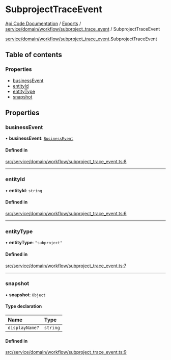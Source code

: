 # SubprojectTraceEvent
 
[Api Code Documentation](../README.md) / [Exports](../modules.md) / [service/domain/workflow/subproject\_trace\_event](../modules/service_domain_workflow_subproject_trace_event.md) / SubprojectTraceEvent

[service/domain/workflow/subproject_trace_event](../modules/service_domain_workflow_subproject_trace_event.md).SubprojectTraceEvent

## Table of contents

### Properties

- [businessEvent](service_domain_workflow_subproject_trace_event.SubprojectTraceEvent.md#businessevent)
- [entityId](service_domain_workflow_subproject_trace_event.SubprojectTraceEvent.md#entityid)
- [entityType](service_domain_workflow_subproject_trace_event.SubprojectTraceEvent.md#entitytype)
- [snapshot](service_domain_workflow_subproject_trace_event.SubprojectTraceEvent.md#snapshot)

## Properties

### businessEvent

• **businessEvent**: [`BusinessEvent`](../modules/service_domain_business_event.md#businessevent)

#### Defined in

[src/service/domain/workflow/subproject_trace_event.ts:8](https://github.com/openkfw/TruBudget/blob/0804644/api/src/service/domain/workflow/subproject_trace_event.ts#L8)

___

### entityId

• **entityId**: `string`

#### Defined in

[src/service/domain/workflow/subproject_trace_event.ts:6](https://github.com/openkfw/TruBudget/blob/0804644/api/src/service/domain/workflow/subproject_trace_event.ts#L6)

___

### entityType

• **entityType**: ``"subproject"``

#### Defined in

[src/service/domain/workflow/subproject_trace_event.ts:7](https://github.com/openkfw/TruBudget/blob/0804644/api/src/service/domain/workflow/subproject_trace_event.ts#L7)

___

### snapshot

• **snapshot**: `Object`

#### Type declaration

| Name | Type |
| :------ | :------ |
| `displayName?` | `string` |

#### Defined in

[src/service/domain/workflow/subproject_trace_event.ts:9](https://github.com/openkfw/TruBudget/blob/0804644/api/src/service/domain/workflow/subproject_trace_event.ts#L9)
